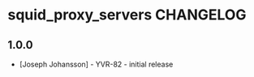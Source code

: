 squid_proxy_servers CHANGELOG
=============================

1.0.0
-----
- [Joseph Johansson] - YVR-82 - initial release
